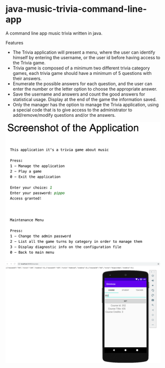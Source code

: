 # java-music-trivia-command-line-app

A command line app music trivia written in java.

Features
- The Trivia application will present a menu, where the user can identify himself by entering the username, or the user id before having access to the Trivia game.
- Trivia game is composed of a minimum two different trivia category games, each trivia game should have a minimum of 5 questions with their answers.
- Enumerate the possible answers for each question, and the user can enter the number or the letter option to choose the appropriate answer.
- Save the username and answers and count the good answers for statistical usage. Display at the end of the game the information saved.
- Only the manager has the option to manage the Trivia application, using a special code that is to give access to the administrator to add/remove/modify questions and/or the answers.


![screenshoot2](images/screenshoot2.png)
![screenshoot1](images/screenshoot1.png)
